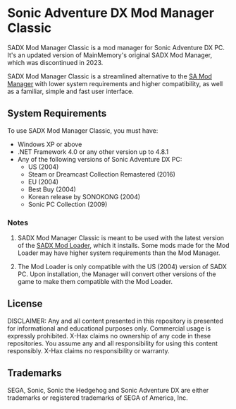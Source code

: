 # Sonic Adventure DX Mod Manager Classic

SADX Mod Manager Classic is a mod manager for Sonic Adventure DX PC. It's an updated version of MainMemory's original SADX Mod Manager, which was discontinued in 2023.

SADX Mod Manager Classic is a streamlined alternative to the [SA Mod Manager](https://github.com/X-Hax/SA-Mod-Manager) with lower system requirements and higher compatibility, as well as a familiar, simple and fast user interface.


## System Requirements

To use SADX Mod Manager Classic, you must have:
* Windows XP or above
* .NET Framework 4.0 or any other version up to 4.8.1
* Any of the following versions of Sonic Adventure DX PC:
    * US (2004)
	* Steam or Dreamcast Collection Remastered (2016)
	* EU (2004)
	* Best Buy (2004)
	* Korean release by SONOKONG (2004)
	* Sonic PC Collection (2009)

### Notes

1) SADX Mod Manager Classic is meant to be used with the latest version of the [SADX Mod Loader](https://github.com/X-Hax/sadx-mod-loader), which it installs. Some mods made for the Mod Loader may have higher system requirements than the Mod Manager.

2) The Mod Loader is only compatible with the US (2004) version of SADX PC. Upon installation, the Manager will convert other versions of the game to make them compatible with the Mod Loader.

## License

DISCLAIMER:
Any and all content presented in this repository is presented for informational and educational purposes only. Commercial usage is expressly prohibited. X-Hax claims no ownership of any code in these repositories. You assume any and all responsibility for using this content responsibly. X-Hax claims no responsibility or warranty.

## Trademarks

SEGA, Sonic, Sonic the Hedgehog and Sonic Adventure DX are either trademarks or registered trademarks of SEGA of America, Inc.